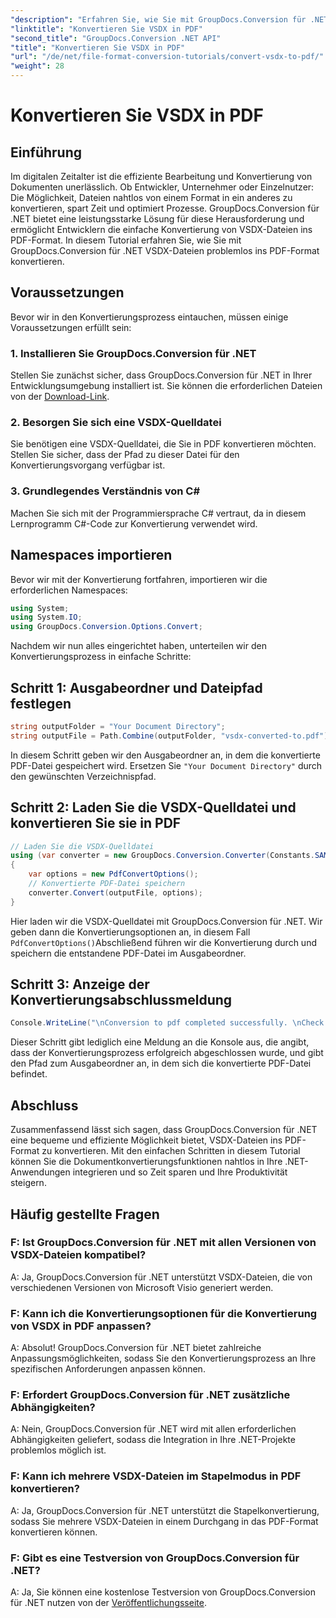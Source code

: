 ```yaml
---
"description": "Erfahren Sie, wie Sie mit GroupDocs.Conversion für .NET VSDX-Dateien mühelos ins PDF-Format konvertieren. Steigern Sie Ihre Produktivität."
"linktitle": "Konvertieren Sie VSDX in PDF"
"second_title": "GroupDocs.Conversion .NET API"
"title": "Konvertieren Sie VSDX in PDF"
"url": "/de/net/file-format-conversion-tutorials/convert-vsdx-to-pdf/"
"weight": 28
---
```


# Konvertieren Sie VSDX in PDF

## Einführung
Im digitalen Zeitalter ist die effiziente Bearbeitung und Konvertierung von Dokumenten unerlässlich. Ob Entwickler, Unternehmer oder Einzelnutzer: Die Möglichkeit, Dateien nahtlos von einem Format in ein anderes zu konvertieren, spart Zeit und optimiert Prozesse. GroupDocs.Conversion für .NET bietet eine leistungsstarke Lösung für diese Herausforderung und ermöglicht Entwicklern die einfache Konvertierung von VSDX-Dateien ins PDF-Format. In diesem Tutorial erfahren Sie, wie Sie mit GroupDocs.Conversion für .NET VSDX-Dateien problemlos ins PDF-Format konvertieren.
## Voraussetzungen
Bevor wir in den Konvertierungsprozess eintauchen, müssen einige Voraussetzungen erfüllt sein:
### 1. Installieren Sie GroupDocs.Conversion für .NET
Stellen Sie zunächst sicher, dass GroupDocs.Conversion für .NET in Ihrer Entwicklungsumgebung installiert ist. Sie können die erforderlichen Dateien von der [Download-Link](https://releases.groupdocs.com/conversion/net/).
### 2. Besorgen Sie sich eine VSDX-Quelldatei
Sie benötigen eine VSDX-Quelldatei, die Sie in PDF konvertieren möchten. Stellen Sie sicher, dass der Pfad zu dieser Datei für den Konvertierungsvorgang verfügbar ist.
### 3. Grundlegendes Verständnis von C#
Machen Sie sich mit der Programmiersprache C# vertraut, da in diesem Lernprogramm C#-Code zur Konvertierung verwendet wird.

## Namespaces importieren
Bevor wir mit der Konvertierung fortfahren, importieren wir die erforderlichen Namespaces:
```csharp
using System;
using System.IO;
using GroupDocs.Conversion.Options.Convert;
```

Nachdem wir nun alles eingerichtet haben, unterteilen wir den Konvertierungsprozess in einfache Schritte:
## Schritt 1: Ausgabeordner und Dateipfad festlegen
```csharp
string outputFolder = "Your Document Directory";
string outputFile = Path.Combine(outputFolder, "vsdx-converted-to.pdf");
```
In diesem Schritt geben wir den Ausgabeordner an, in dem die konvertierte PDF-Datei gespeichert wird. Ersetzen Sie `"Your Document Directory"` durch den gewünschten Verzeichnispfad.
## Schritt 2: Laden Sie die VSDX-Quelldatei und konvertieren Sie sie in PDF
```csharp
// Laden Sie die VSDX-Quelldatei
using (var converter = new GroupDocs.Conversion.Converter(Constants.SAMPLE_VSDX))
{
    var options = new PdfConvertOptions();
    // Konvertierte PDF-Datei speichern
    converter.Convert(outputFile, options);
}
```
Hier laden wir die VSDX-Quelldatei mit GroupDocs.Conversion für .NET. Wir geben dann die Konvertierungsoptionen an, in diesem Fall `PdfConvertOptions()`Abschließend führen wir die Konvertierung durch und speichern die entstandene PDF-Datei im Ausgabeordner.
## Schritt 3: Anzeige der Konvertierungsabschlussmeldung
```csharp
Console.WriteLine("\nConversion to pdf completed successfully. \nCheck output in {0}", outputFolder);
```
Dieser Schritt gibt lediglich eine Meldung an die Konsole aus, die angibt, dass der Konvertierungsprozess erfolgreich abgeschlossen wurde, und gibt den Pfad zum Ausgabeordner an, in dem sich die konvertierte PDF-Datei befindet.

## Abschluss
Zusammenfassend lässt sich sagen, dass GroupDocs.Conversion für .NET eine bequeme und effiziente Möglichkeit bietet, VSDX-Dateien ins PDF-Format zu konvertieren. Mit den einfachen Schritten in diesem Tutorial können Sie die Dokumentkonvertierungsfunktionen nahtlos in Ihre .NET-Anwendungen integrieren und so Zeit sparen und Ihre Produktivität steigern.
## Häufig gestellte Fragen
### F: Ist GroupDocs.Conversion für .NET mit allen Versionen von VSDX-Dateien kompatibel?
A: Ja, GroupDocs.Conversion für .NET unterstützt VSDX-Dateien, die von verschiedenen Versionen von Microsoft Visio generiert werden.
### F: Kann ich die Konvertierungsoptionen für die Konvertierung von VSDX in PDF anpassen?
A: Absolut! GroupDocs.Conversion für .NET bietet zahlreiche Anpassungsmöglichkeiten, sodass Sie den Konvertierungsprozess an Ihre spezifischen Anforderungen anpassen können.
### F: Erfordert GroupDocs.Conversion für .NET zusätzliche Abhängigkeiten?
A: Nein, GroupDocs.Conversion für .NET wird mit allen erforderlichen Abhängigkeiten geliefert, sodass die Integration in Ihre .NET-Projekte problemlos möglich ist.
### F: Kann ich mehrere VSDX-Dateien im Stapelmodus in PDF konvertieren?
A: Ja, GroupDocs.Conversion für .NET unterstützt die Stapelkonvertierung, sodass Sie mehrere VSDX-Dateien in einem Durchgang in das PDF-Format konvertieren können.
### F: Gibt es eine Testversion von GroupDocs.Conversion für .NET?
A: Ja, Sie können eine kostenlose Testversion von GroupDocs.Conversion für .NET nutzen von der [Veröffentlichungsseite](https://releases.groupdocs.com/).